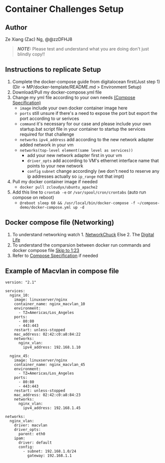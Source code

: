 # Container Challenges Setup

## Author
Ze Xiang (Zac) Ng, @@zzDFHJ8

> **_NOTE:_** 
> Please test and understand what you are doing don't just blindly copy!!
## Instructions to replicate Setup
1. Complete the docker-compose guide from digitalocean first(Just step 1) (Dir -> MP/docker-template/README.md > Environment Setup)
2. Download/Pull my docker-compose.yml file
3. Change my yml file according to your own needs [(Compose Specification)](https://docs.docker.com/compose/compose-file/)
   - `image` include your own docker container image here
   - `ports` still unsure if there's a need to expose the port but export the port according to ur serivces
   - `command` it's necessary for our case and please include your own startup.bat script file in your container to startup the services required for that challenge
   - `networks` `ipv4_address` add according to the new network adapter added network in your vm
   - `networks(top-level element(same level as services))`
      - add your new network adapter first in your vm
      - `driver_opts` add according to VM's ethernet interface name that points to your new network
      - `config` `subnet` change accordingly (we don't need to reserve any ip addresses actually so `ip_range` not that impt)
4. Pull my docker container image if needed
   - `docker pull zcloudyx/ubuntu_apache2`
5. Add this line to `crontab -e` or `/var/spool/cron/crontabs` (auto run compose on reboot)
   - `@reboot sleep 60 && /usr/local/bin/docker-compose -f ~/compose-demo/docker-compose.yml up -d`

## Docker compose file (Networking)
1. To understand networking watch 1. [NetworkChuck](https://www.youtube.com/watch?v=bKFMS5C4CG0&t=1202s&ab_channel=NetworkChuck) Else 2. The [Digital Life](https://www.youtube.com/watch?v=5grbXvV_DSk&ab_channel=TheDigitalLife)
2. To understand the comparsion between docker run commands and docker compose file [Skip to 1:23](https://www.youtube.com/watch?v=MVIcrmeV_6c&ab_channel=TechWorldwithNana)
3. Refer to [Compose Specification](https://docs.docker.com/compose/compose-file/) if needed

## Example of Macvlan in compose file
```
version: "2.1"

services:
  nginx_10:
    image: linuxserver/nginx
    container_name: nginx_macvlan_10
    environment:
      - TZ=Americas/Los_Angeles
    ports:
      - 80:80
      - 443:443
    restart: unless-stopped
    mac_address: 02:42:c0:a8:84:22
    networks: 
      nginx_vlan:
        ipv4_address: 192.168.1.10

  nginx_45:
    image: linuxserver/nginx
    container_name: nginx_macvlan_45
    environment:
      - TZ=Americas/Los_Angeles
    ports:
      - 80:80
      - 443:443
    restart: unless-stopped
    mac_address: 02:42:c0:a8:84:23
    networks: 
      nginx_vlan:
        ipv4_address: 192.168.1.45

networks:
  nginx_vlan:
    driver: macvlan
    driver_opts:
      parent: eth0
    ipam:
      driver: default
      config:
        - subnet: 192.168.1.0/24
          gateway: 192.168.1.1

```
